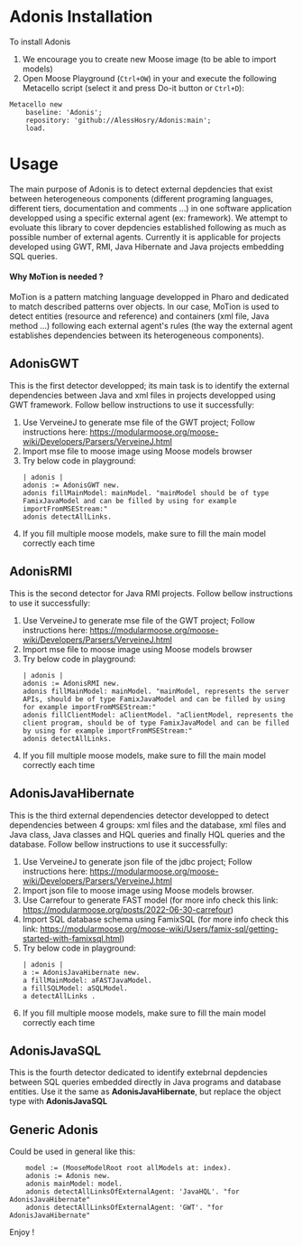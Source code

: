 # Adonis Installation

To install Adonis

1.	We encourage you to create new Moose image (to be able to import models)
2.	Open Moose Playground (`Ctrl+OW`) in your and execute the following Metacello script (select it and press Do-it button or `Ctrl+D`):

```Smalltalk
Metacello new
    baseline: 'Adonis';
    repository: 'github://AlessHosry/Adonis:main';
    load.
``` 
	
# Usage

The main purpose of Adonis is to detect external depdencies that exist between heterogeneous components (different programing languages, different tiers, documentation and comments ...) in one software application developped using a specific external agent (ex: framework).
We attempt to evoluate this library to cover depdencies established following as much as possible number of external agents.
Currently it is applicable for projects developed using GWT, RMI, Java Hibernate and Java projects embedding SQL queries.

#### Why MoTion is needed ?
MoTion is a pattern matching language developped in Pharo and dedicated to match described patterns over objects.
In our case, MoTion is used to detect entities (resource and reference) and containers (xml file, Java method ...) following each external agent's rules (the way the external agent establishes dependencies between its heterogeneous components).

## AdonisGWT
This is the first detector developped; its main task is to identify the external dependencies between Java and xml files in projects developped using GWT framework.
Follow bellow instructions to use it successfully:

1.	Use VerveineJ to generate mse file of the GWT project; Follow instructions here: https://modularmoose.org/moose-wiki/Developers/Parsers/VerveineJ.html
2.	Import mse file to moose image using Moose models browser
3.	Try below code in playground:
	```Smalltalk
	| adonis |
	adonis := AdonisGWT new.
	adonis fillMainModel: mainModel. "mainModel should be of type FamixJavaModel and can be filled by using for example importFromMSEStream:"
	adonis detectAllLinks.
	```
4.	If you fill multiple moose models, make sure to fill the main model correctly each time

## AdonisRMI
This is the second detector for Java RMI projects.
Follow bellow instructions to use it successfully:

1.	Use VerveineJ to generate mse file of the GWT project; Follow instructions here: https://modularmoose.org/moose-wiki/Developers/Parsers/VerveineJ.html
2.	Import mse file to moose image using Moose models browser
3.	Try below code in playground:
	```Smalltalk
	| adonis |
	adonis := AdonisRMI new.
	adonis fillMainModel: mainModel. "mainModel, represents the server APIs, should be of type FamixJavaModel and can be filled by using for example importFromMSEStream:"
 	adonis fillClientModel: aClientModel. "aClientModel, represents the client program, should be of type FamixJavaModel and can be filled by using for example importFromMSEStream:"
 	adonis detectAllLinks.
	```
4.	If you fill multiple moose models, make sure to fill the main model correctly each time

## AdonisJavaHibernate
This is the third external dependencies detector developped to detect dependencies between 4 groups: xml files and the database, xml files and Java class, Java classes and HQL queries and finally HQL queries and the database.
Follow bellow instructions to use it successfully:

1.	Use VerveineJ to generate json file of the jdbc project; Follow instructions here: https://modularmoose.org/moose-wiki/Developers/Parsers/VerveineJ.html
2.	Import json file to moose image using Moose models browser.
3.	Use Carrefour to generate FAST model (for more info check this link: https://modularmoose.org/posts/2022-06-30-carrefour)
4.	Import SQL database schema using FamixSQL (for more info check this link: https://modularmoose.org/moose-wiki/Users/famix-sql/getting-started-with-famixsql.html)
5.	Try below code in playground:
	```Smalltalk
	| adonis |
	a := AdonisJavaHibernate new.
	a fillMainModel: aFASTJavaModel.
	a fillSQLModel: aSQLModel.
	a detectAllLinks .
	```
6.	If you fill multiple moose models, make sure to fill the main model correctly each time

## AdonisJavaSQL

This is the fourth detector dedicated to identify extebrnal depdencies between SQL queries embedded directly in Java programs and database entities.
Use it the same as **AdonisJavaHibernate**, but replace the object type with **AdonisJavaSQL**


## Generic Adonis

Could be used in general like this:
```Smalltalk
	model := (MooseModelRoot root allModels at: index).
	adonis := Adonis new.
	adonis mainModel: model.
	adonis detectAllLinksOfExternalAgent: 'JavaHQL'. "for AdonisJavaHibernate"
	adonis detectAllLinksOfExternalAgent: 'GWT'. "for AdonisJavaHibernate"
``` 

Enjoy !

